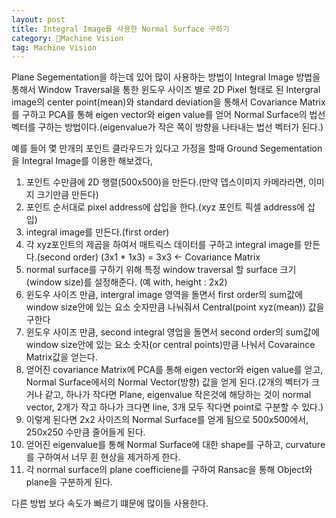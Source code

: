 ```yaml
---
layout: post
title: Integral Image를 사용한 Normal Surface 구하기
category: Machine Vision
tag: Machine Vision
---
```


Plane Segementation을 하는데 있어 많이 사용하는 방법이 Integral Image 방법을 통해서 Window Traversal을 통한 윈도우 사이즈 별로 2D Pixel 형태로 된 Intergral image의 center point(mean)와 standard deviation을 통해서 Covariance Matrix를 구하고 PCA를 통해 eigen vector와 eigen value를 얻어 Normal Surface의 법선 벡터를 구하는 방법이다.(eigenvalue가 작은 쪽이 방향을 나타내는 법선 벡터가 된다.)

예를 들어 몇 만개의 포인트 클라우드가 있다고 가정을 할때 Ground Segementation을 Integral Image를 이용한 해보겠다,

1. 포인트 수만큼에 2D 행렬(500x500)을 만든다.(만약 뎁스이미지 카메라라면, 이미지 크기만큼 만든다)
2. 포인트 순서대로 pixel address에 삽입을 한다.(xyz 포인트 픽셀 address에 삽입)
3. integral image를 만든다.(first order)
4. 각 xyz포인트의 제곱을 하여서 매트릭스 데이터를 구하고 integral image를 만든다.(second order) (3x1 * 1x3) = 3x3 <- Covariance Matrix
5. normal surface를 구하기 위해 특정 window traversal 할 surface 크기(window size)를 설정해준다. (예 with, height : 2x2)
6. 윈도우 사이즈 만큼, intergral image 영역을 돌면서 first order의 sum값에 window size안에 있는 요소 숫자만큼 나눠줘서 Central(point xyz(mean)) 값을 구한다
7. 윈도우 사이즈 만큼, second integral 영업을 돌면서 second order의 sum값에 window size안에 있는 요소 숫자(or central points)만큼 나눠서 Covaraince Matrix값을 얻는다.
8. 얻어진 covariance Matrix에 PCA를 통해 eigen vector와 eigen value를 얻고, Normal Surface에서의 Normal Vector(방향) 값을 얻게 된다.(2개의 벡터가 크거나 같고, 하나가 작다면 Plane, eigenvalue 작은것에 해당하는 것이 normal vector, 2개가 작고 하나가 크다면 line, 3개 모두 작다면 point로 구분할 수 있다.)
8. 이렇게 된다면 2x2 사이즈의 Normal Surface를 얻게 됨으로 500x500에서, 250x250 수만큼 줄어들게 된다.
9. 얻어진 eigenvalue를 통해 Normal Surface에 대한 shape를 구하고, curvature를 구하여서 너무 휜 현상을 제거하게 한다.
10. 각 normal surface의 plane coefficiene를 구하여 Ransac을 통해 Object와 plane을 구분하게 된다.


다른 방법 보다 속도가 빠르기 떄문에 많이들 사용한다.
